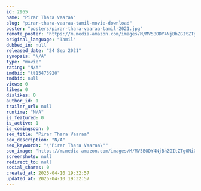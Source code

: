 ```yaml
---
id: 2965
name: "Pirar Thara Vaaraa"
slug: "pirar-thara-vaaraa-tamil-movie-download"
poster: "posters/pirar-thara-vaaraa-tamil-2021.jpg"
remote_poster: "https://m.media-amazon.com/images/M/MV5BODY4NjBhZGItZTg0Ni00OTljLTk3ZTEtNGM5NThiMDNkYWVmXkEyXkFqcGdeQXVyMTI1NDEyNTM5._V1_SX300.jpg"
original_language: "Tamil"
dubbed_in: null
released_date: "24 Sep 2021"
synopsis: "N/A"
type: "movie"
rating: "N/A"
imdbid: "tt15473920"
tmdbid: null
views: 0
likes: 0
dislikes: 0
author_id: 1
trailer_url: null
runtime: "N/A"
is_featured: 0
is_active: 1
is_comingsoon: 0
seo_title: "Pirar Thara Vaaraa"
seo_description: "N/A"
seo_keywords: "\"Pirar Thara Vaaraa\""
seo_image: "https://m.media-amazon.com/images/M/MV5BODY4NjBhZGItZTg0Ni00OTljLTk3ZTEtNGM5NThiMDNkYWVmXkEyXkFqcGdeQXVyMTI1NDEyNTM5._V1_SX300.jpg"
screenshots: null
redirect_to: null
social_shares: 0
created_at: 2025-04-10 19:32:57
updated_at: 2025-04-10 19:32:57
---
```


